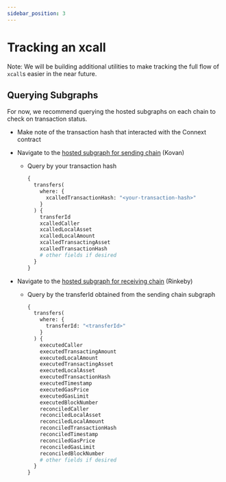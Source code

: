```yaml
---
sidebar_position: 3 
---
```


# Tracking an xcall

Note: We will be building additional utilities to make tracking the full flow of `xcall`s easier in the near future. 

## Querying Subgraphs

For now, we recommend querying the hosted subgraphs on each chain to check on transaction status.

- Make note of the transaction hash that interacted with the Connext contract
- Navigate to the [hosted subgraph for sending chain](https://thegraph.com/hosted-service/subgraph/connext/nxtp-amarok-runtime-v0-kovan) (Kovan)
    - Query by your transaction hash
        
        ```graphql
        {
          transfers(
            where: {
              xcalledTransactionHash: "<your-transaction-hash>"
            }
          ) {
            transferId
            xcalledCaller
            xcalledLocalAsset
            xcalledLocalAmount
            xcalledTransactingAsset
            xcalledTransactionHash
            # other fields if desired
          }
        }
        ```
        
- Navigate to the [hosted subgraph for receiving chain](https://thegraph.com/hosted-service/subgraph/connext/nxtp-amarok-runtime-v0-rinkeby) (Rinkeby)
    - Query by the transferId obtained from the sending chain subgraph
        
        ```graphql
        {
          transfers(
            where: {
              transferId: "<transferId>"
            }
          ) {
            executedCaller
            executedTransactingAmount
            executedLocalAmount
            executedTransactingAsset
            executedLocalAsset
            executedTransactionHash
            executedTimestamp
            executedGasPrice
            executedGasLimit
            executedBlockNumber
            reconciledCaller
            reconciledLocalAsset
            reconciledLocalAmount
            reconciledTransactionHash
            reconciledTimestamp
            reconciledGasPrice
            reconciledGasLimit
            reconciledBlockNumber
            # other fields if desired
          }
        }
        ```
